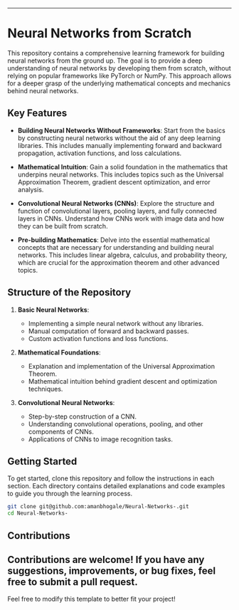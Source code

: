 

---

# Neural Networks from Scratch

This repository contains a comprehensive learning framework for building neural networks from the ground up. The goal is to provide a deep understanding of neural networks by developing them from scratch, without relying on popular frameworks like PyTorch or NumPy. This approach allows for a deeper grasp of the underlying mathematical concepts and mechanics behind neural networks.

## Key Features

- **Building Neural Networks Without Frameworks**: Start from the basics by constructing neural networks without the aid of any deep learning libraries. This includes manually implementing forward and backward propagation, activation functions, and loss calculations.

- **Mathematical Intuition**: Gain a solid foundation in the mathematics that underpins neural networks. This includes topics such as the Universal Approximation Theorem, gradient descent optimization, and error analysis.

- **Convolutional Neural Networks (CNNs)**: Explore the structure and function of convolutional layers, pooling layers, and fully connected layers in CNNs. Understand how CNNs work with image data and how they can be built from scratch.

- **Pre-building Mathematics**: Delve into the essential mathematical concepts that are necessary for understanding and building neural networks. This includes linear algebra, calculus, and probability theory, which are crucial for the approximation theorem and other advanced topics.

## Structure of the Repository

1. **Basic Neural Networks**:
   - Implementing a simple neural network without any libraries.
   - Manual computation of forward and backward passes.
   - Custom activation functions and loss functions.

2. **Mathematical Foundations**:
   - Explanation and implementation of the Universal Approximation Theorem.
   - Mathematical intuition behind gradient descent and optimization techniques.

3. **Convolutional Neural Networks**:
   - Step-by-step construction of a CNN.
   - Understanding convolutional operations, pooling, and other components of CNNs.
   - Applications of CNNs to image recognition tasks.

## Getting Started

To get started, clone this repository and follow the instructions in each section. Each directory contains detailed explanations and code examples to guide you through the learning process.

```bash
git clone git@github.com:amanbhogale/Neural-Networks-.git
cd Neural-Networks-
```

## Contributions

Contributions are welcome! If you have any suggestions, improvements, or bug fixes, feel free to submit a pull request.
---

Feel free to modify this template to better fit your project!
